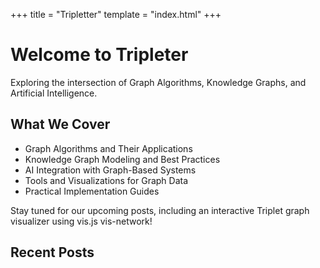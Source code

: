 +++
title = "Tripletter"
template = "index.html"
+++

# Welcome to Tripleter

Exploring the intersection of Graph Algorithms, Knowledge Graphs, and Artificial Intelligence.

## What We Cover

- Graph Algorithms and Their Applications
- Knowledge Graph Modeling and Best Practices
- AI Integration with Graph-Based Systems
- Tools and Visualizations for Graph Data
- Practical Implementation Guides

Stay tuned for our upcoming posts, including an interactive Triplet graph visualizer using vis.js vis-network!

## Recent Posts
